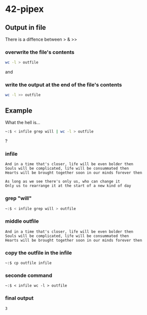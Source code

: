 # 42-pipex

## Output in file

There is a diffence between > & >>


### overwrite the file's contents

```sh
wc -l > outfile
```

and 

### write the output at the end of the file's contents

```sh
wc -l >> outfile
```

## Example

What the hell is...

```sh
~:$ < infile grep will | wc -l > outfile
```
?

### infile

```
And in a time that's closer, life will be even bolder then
Souls will be complicated, life will be consummated then
Hearts will be brought together soon in our minds forever then

As long as we see there's only us, who can change it
Only us to rearrange it at the start of a new kind of day
```

### grep "will"

```sh
~:$ < infile grep will > outfile
```

### middle outfile

```
And in a time that's closer, life will be even bolder then
Souls will be complicated, life will be consummated then
Hearts will be brought together soon in our minds forever then
```

### copy the outfile in the infile

```
~:$ cp outfile infile
```

### seconde command 

```
~:$ < infile wc -l > outfile
```

### final output

```
3
```
